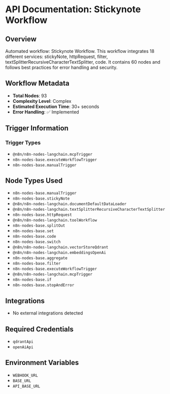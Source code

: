 # API Documentation: Stickynote Workflow

## Overview
Automated workflow: Stickynote Workflow. This workflow integrates 18 different services: stickyNote, httpRequest, filter, textSplitterRecursiveCharacterTextSplitter, code. It contains 60 nodes and follows best practices for error handling and security.

## Workflow Metadata
- **Total Nodes**: 93
- **Complexity Level**: Complex
- **Estimated Execution Time**: 30+ seconds
- **Error Handling**: ✅ Implemented

## Trigger Information
### Trigger Types
- `@n8n/n8n-nodes-langchain.mcpTrigger`
- `n8n-nodes-base.executeWorkflowTrigger`
- `n8n-nodes-base.manualTrigger`

## Node Types Used
- `n8n-nodes-base.manualTrigger`
- `n8n-nodes-base.stickyNote`
- `@n8n/n8n-nodes-langchain.documentDefaultDataLoader`
- `@n8n/n8n-nodes-langchain.textSplitterRecursiveCharacterTextSplitter`
- `n8n-nodes-base.httpRequest`
- `@n8n/n8n-nodes-langchain.toolWorkflow`
- `n8n-nodes-base.splitOut`
- `n8n-nodes-base.set`
- `n8n-nodes-base.code`
- `n8n-nodes-base.switch`
- `@n8n/n8n-nodes-langchain.vectorStoreQdrant`
- `@n8n/n8n-nodes-langchain.embeddingsOpenAi`
- `n8n-nodes-base.aggregate`
- `n8n-nodes-base.filter`
- `n8n-nodes-base.executeWorkflowTrigger`
- `@n8n/n8n-nodes-langchain.mcpTrigger`
- `n8n-nodes-base.if`
- `n8n-nodes-base.stopAndError`

## Integrations
- No external integrations detected

## Required Credentials
- `qdrantApi`
- `openAiApi`

## Environment Variables
- `WEBHOOK_URL`
- `BASE_URL`
- `API_BASE_URL`
